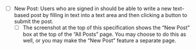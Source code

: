 - [ ] New Post: Users who are signed in should be able to write a new text-based post by filling in text into a text area and then clicking a button to submit the post.
    - [ ] The screenshot at the top of this specification shows the “New Post” box at the top of the “All Posts” page. You may choose to do this as well, or you may make the “New Post” feature a separate page.